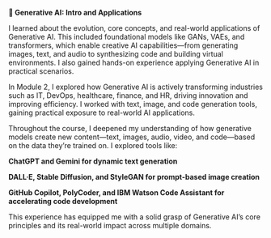 **🚀 Generative AI: Intro and Applications**

I learned about the evolution, core concepts, and real-world applications of Generative AI. This included foundational models like GANs, VAEs, and transformers, which enable creative AI capabilities—from generating images, text, and audio to synthesizing code and building virtual environments. I also gained hands-on experience applying Generative AI in practical scenarios.

In Module 2, I explored how Generative AI is actively transforming industries such as IT, DevOps, healthcare, finance, and HR, driving innovation and improving efficiency. I worked with text, image, and code generation tools, gaining practical exposure to real-world AI applications.

Throughout the course, I deepened my understanding of how generative models create new content—text, images, audio, video, and code—based on the data they’re trained on. I explored tools like:

**ChatGPT and Gemini for dynamic text generation**

**DALL·E, Stable Diffusion, and StyleGAN for prompt-based image creation**

**GitHub Copilot, PolyCoder, and IBM Watson Code Assistant for accelerating code development**

This experience has equipped me with a solid grasp of Generative AI’s core principles and its real-world impact across multiple domains.
